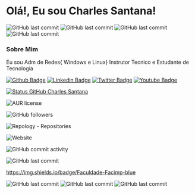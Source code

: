 # Olá!, Eu sou Charles Santana!
![GitHub last commit](https://img.shields.io/badge/Faculdade-Facimp-blue?style=plastic) ![GitHub last commit](https://img.shields.io/badge/Nucleo-Tecnologia-blue?style=plastic)
![GitHub last commit](https://img.shields.io/badge/Curso-Admin_de_Redes-red?style=plastic) ![GitHub last commit](https://img.shields.io/badge/Professor-Paulo_Henrique_PH-red?style=plastic)
### Sobre Mim
Eu sou Adm de Redes{ Windows e Linux} Instrutor Tecnico e Estudante de Tecnologia 

[![Github Badge](https://img.shields.io/badge/-Github-000?style=flat-square&logo=Github&logoColor=white&link=https://https://github.com/CharlesSantana)](https://github.com/CharlesSantana)
[![Linkedin Badge](https://img.shields.io/badge/-LinkedIn-blue?style=flat-square&logo=Linkedin&logoColor=white&link=https://br.linkedin.com/in/charlesalvessantana/)](https://br.linkedin.com/in/charlesalvessantana)
[![Twitter Badge](https://img.shields.io/badge/-Twitter-1ca0f1?style=flat-square&labelColor=1ca0f1&logo=twitter&logoColor=white&link=https://twitter.com/seuendereco)](https://twitter.com/seuendereco)
[![Youtube Badge](https://img.shields.io/badge/-YouTube-ff0000?style=flat-square&labelColor=ff0000&logo=youtube&logoColor=white&link=https://https://www.youtube.com/channel/UCb5f8g7z3tf1lSwCu5HZ8yw)](https://www.youtube.com/channel/UCb5f8g7z3tf1lSwCu5HZ8yw)


[![Status GitHub Charles Santana](https://github-readme-stats.vercel.app/api?username=charlessantana&repo=&count_private=true&&show_icons=true&theme=radical)](https://github.com/CharlesSantana)



![AUR license](https://img.shields.io/aur/license/android-studio?style=plastic)

![GitHub followers](https://img.shields.io/github/followers/charlessantana?style=social)

![Repology - Repositories](https://img.shields.io/repology/repositories/charlessantana?style=plastic)

![Website](https://img.shields.io/website?down_color=red&down_message=Servidor%20%20Off-Line&style=plastic&up_color=blue&up_message=Servidor%20On-Line&url=http%3A%2F%2Fwww.linuxitz.com.br)

![GitHub commit activity](https://img.shields.io/github/commit-activity/y/CharlesSantana/CharlesSantana?style=plastic)

![GitHub last commit](https://img.shields.io/github/last-commit/CharlesSantana/CharlesSantana?style=plastic)

https://img.shields.io/badge/Faculdade-Facimp-blue

![GitHub last commit](https://img.shields.io/badge/Faculdade-Facimp-blue?style=plastic) ![GitHub last commit](https://img.shields.io/badge/Nucleo-Tecnologia-blue?style=plastic)
![GitHub last commit](https://img.shields.io/badge/Curso-Admin_de_Redes-red?style=plastic)
<!--
**CharlesSantana/CharlesSantana** is a ✨ _special_ ✨ repository because its `README.md` (this file) appears on your GitHub profile.

Here are some ideas to get you started:

- 🔭 I’m currently working ont ...
- 🌱 I’m currently learning ...
- 👯 I’m looking to collaborate on ...
- 🤔 I’m looking for help with ...
- 💬 Ask me about ...
- 📫 How to reach me: ...
- 😄 Pronouns: ...
- ⚡ Fun fact: ...
-->
